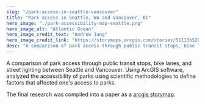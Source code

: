 ```yaml
---
slug: "/park-access-in-seattle-vancouver"
title: "Park access in Seattle, WA and Vancouver, BC"
hero_image: "./park-accessibility-map-seattle.png"
hero_image_alt: "Atlantic Ocean"
hero_image_credit_text: "Andrew Jang"
hero_image_credit_link: "https://storymaps.arcgis.com/stories/51113b5204ec4386bed303c1f92b70ca"
desc: "A comparison of park access through public transit stops, bike lanes, and..."
---
```


A comparison of park access through public transit stops, bike lanes, and
street lighting between Seattle and Vancouver. Using ArcGIS software, analyzed
the accessibility of parks using scientific methodologies to define factors that
affected one's access to parks.

The final research was compiled into a paper as a [arcgis storymap](https://storymaps.arcgis.com/stories/51113b5204ec4386bed303c1f92b70ca).
